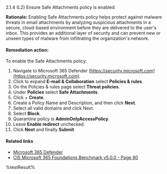 2.1.4 (L2) Ensure Safe Attachments policy is enabled

**Rationale:**
Enabling Safe Attachments policy helps protect against malware threats in email attachments by analyzing suspicious attachments in a secure, cloud-based environment before they are delivered to the user's inbox. This provides an additional layer of security and can prevent new or unseen types of malware from infiltrating the organization's network.

#### Remediation action:

To enable the Safe Attachments policy:
1. Navigate to Microsoft 365 Defender [https://security.microsoft.com](https://security.microsoft.com).
2. Click to expand **E-mail & Collaboration** select **Policies & rules**.
3. On the Policies & rules page select **Threat policies**.
4. Under **Policies** select **Safe Attachments**.
5. Click + **Create**.
6. Create a Policy Name and Description, and then click **Next**.
7. Select all valid domains and click Next.
8. Select **Block**.
9. Quarantine policy is **AdminOnlyAccessPolicy**.
10. Leave **Enable redirect** unchecked.
11. Click **Next** and finally **Submit**.

#### Related links

* [Microsoft 365 Defender](https://security.microsoft.com)
* [CIS Microsoft 365 Foundations Benchmark v5.0.0 - Page 80](https://www.cisecurity.org/benchmark/microsoft_365)

<!--- Results --->
%testResult%
